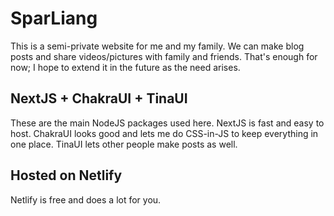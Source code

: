 # SparLiang

This is a semi-private website for me and my family. We can make blog posts and share videos/pictures with family and friends. That's enough for now; I hope to extend it in the future as the need arises.

## NextJS + ChakraUI + TinaUI
These are the main NodeJS packages used here. NextJS is fast and easy to host. ChakraUI looks good and lets me do CSS-in-JS to keep everything in one place. TinaUI lets other people make posts as well.

## Hosted on Netlify
Netlify is free and does a lot for you. 
